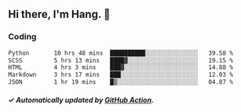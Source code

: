 ## Hi there, I'm Hang. 👋

### Coding

<!--START_SECTION:waka-->

```txt
Python       10 hrs 48 mins  ██████████░░░░░░░░░░░░░░░   39.58 %
SCSS         5 hrs 13 mins   ████▓░░░░░░░░░░░░░░░░░░░░   19.15 %
HTML         4 hrs 3 mins    ███▓░░░░░░░░░░░░░░░░░░░░░   14.88 %
Markdown     3 hrs 17 mins   ███░░░░░░░░░░░░░░░░░░░░░░   12.03 %
JSON         1 hr 19 mins    █▒░░░░░░░░░░░░░░░░░░░░░░░   04.87 %
```

<!--END_SECTION:waka-->

##### ✓ Automatically updated by [GitHub Action](https://github.com/huhuhang/huhuhang/actions).
